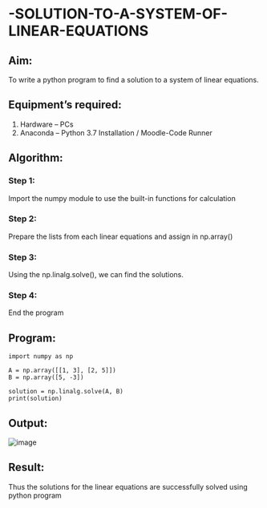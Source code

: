 # -SOLUTION-TO-A-SYSTEM-OF-LINEAR-EQUATIONS
## Aim:
To write a python program to find a solution to a system of linear equations.
## Equipment’s required:
1. 	Hardware – PCs
2. 	Anaconda – Python 3.7 Installation / Moodle-Code Runner
## Algorithm:
### Step 1: 
Import the numpy module to use the built-in functions for calculation
### Step 2: 
Prepare the lists from each linear equations and assign in np.array()
### Step 3: 
Using the np.linalg.solve(), we can find the solutions.
### Step 4: 
End the program
## Program:
```
import numpy as np

A = np.array([[1, 3], [2, 5]])
B = np.array([5, -3])

solution = np.linalg.solve(A, B)
print(solution)
```

## Output:
![image](https://github.com/user-attachments/assets/fa2921ad-3704-44db-b612-3719d8d6517c)
## Result: 
Thus the solutions for the linear equations are successfully solved using python program
